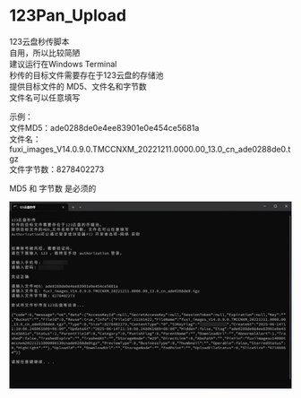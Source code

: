 # 123Pan_Upload
123云盘秒传脚本<br>
自用，所以比较简陋<br>
建议运行在Windows Terminal<br>
秒传的目标文件需要存在于123云盘的存储池<br>
提供目标文件的 MD5、文件名和字节数<br>
文件名可以任意填写<br>

示例：<br>
文件MD5：ade0288de0e4ee83901e0e454ce5681a<br>
文件名：fuxi_images_V14.0.9.0.TMCCNXM_20221211.0000.00_13.0_cn_ade0288de0.tgz<br>
文件字节数：8278402273<br>

MD5 和 字节数 是必须的<br>

![示例](https://github.com/drenull/123Pan_Upload/blob/main/images.jpg)
